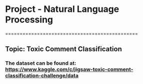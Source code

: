 # Project - Natural Language Processing
==============================================
## Topic: Toxic Comment Classification

### The dataset can be found at: https://www.kaggle.com/c/jigsaw-toxic-comment-classification-challenge/data

